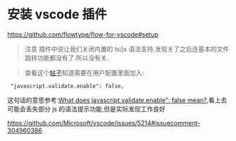 # 安装 vscode 插件

https://github.com/flowtype/flow-for-vscode#setup

> 注意
 插件中说让我们关闭内置的 ts/js 语法支持,发现关了之后连基本的文件跳转功能都没有了.所以没有关. 

> 查看这个[帖子](https://github.com/Microsoft/vscode/issues/5214#issuecomment-304566827)知道需要在用户配置里面加入:

```
 "javascript.validate.enable": false,
```

这句话的意思参考:[What does javascript.validate.enable": false mean?](https://github.com/flowtype/flow-for-vscode/issues/27),看上去可能会丢失部分 js 的语法提示功能,但是实际发现工作良好    

https://github.com/Microsoft/vscode/issues/5214#issuecomment-304960386
